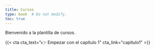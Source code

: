 ```yaml
---
title: Cursos
type: book  # Do not modify.
toc: true
---
```


Bienvenido a la plantilla de cursos.

{{< cta cta_text="👉 Empezar con el capítulo 1" cta_link="capítulo1" >}}
